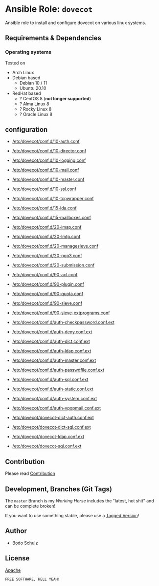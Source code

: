 
# Ansible Role:  `dovecot`

Ansible role to install and configure dovecot on various linux systems.

## Requirements & Dependencies


### Operating systems

Tested on

* Arch Linux
* Debian based
    - Debian 10 / 11
    - Ubuntu 20.10
* RedHat based
    - ? CentOS 8 (**not longer supported**)
    - ? Alma Linux 8
    - ? Rocky Linux 8
    - ? Oracle Linux 8

## configuration

- [/etc/dovecot/conf.d/10-auth.conf](docs/10-auth.md)
- [/etc/dovecot/conf.d/10-director.conf](docs/10-director.md)
- [/etc/dovecot/conf.d/10-logging.conf](docs/10-logging.md)
- [/etc/dovecot/conf.d/10-mail.conf](docs/10-mail.md)
- [/etc/dovecot/conf.d/10-master.conf](docs/10-master.md)
- [/etc/dovecot/conf.d/10-ssl.conf](docs/10-ssl.md)
- [/etc/dovecot/conf.d/10-tcpwrapper.conf](docs/10-tcpwrapper.md)
- [/etc/dovecot/conf.d/15-lda.conf](docs/15-lda.md)
- [/etc/dovecot/conf.d/15-mailboxes.conf](docs/15-mailboxes.md)
- [/etc/dovecot/conf.d/20-imap.conf](docs/20-imap.md)
- [/etc/dovecot/conf.d/20-lmtp.conf](docs/20-lmtp.md)
- [/etc/dovecot/conf.d/20-managesieve.conf](docs/20-managesieve.md)
- [/etc/dovecot/conf.d/20-pop3.conf](docs/20-pop3.md)
- [/etc/dovecot/conf.d/20-submission.conf](docs/20-submission.md)
- [/etc/dovecot/conf.d/90-acl.conf](docs/90-acl.md)
- [/etc/dovecot/conf.d/90-plugin.conf](docs/90-plugin.md)
- [/etc/dovecot/conf.d/90-quota.conf](docs/90-quota.md)
- [/etc/dovecot/conf.d/90-sieve.conf](docs/90-sieve.md)
- [/etc/dovecot/conf.d/90-sieve-extprograms.conf](docs/90-sieve-extprograms.md)

- [/etc/dovecot/conf.d/auth-checkpassword.conf.ext](docs/auth-checkpassword.ext.md)
- [/etc/dovecot/conf.d/auth-deny.conf.ext](docs/auth-deny.ext.md)
- [/etc/dovecot/conf.d/auth-dict.conf.ext](docs/auth-dict.ext.md)
- [/etc/dovecot/conf.d/auth-ldap.conf.ext](docs/auth-ldap.ext.md)
- [/etc/dovecot/conf.d/auth-master.conf.ext](docs/auth-master.ext.md)
- [/etc/dovecot/conf.d/auth-passwdfile.conf.ext](docs/auth-passwdfile.ext.md)
- [/etc/dovecot/conf.d/auth-sql.conf.ext](docs/auth-sql.ext.md)
- [/etc/dovecot/conf.d/auth-static.conf.ext](docs/auth-static.ext.md)
- [/etc/dovecot/conf.d/auth-system.conf.ext](docs/auth-system.ext.md)
- [/etc/dovecot/conf.d/auth-vpopmail.conf.ext](docs/auth-vpopmail.ext.md)

- [/etc/dovecot/dovecot-dict-auth.conf.ext](docs/dovecot-dict-auth.md)
- [/etc/dovecot/dovecot-dict-sql.conf.ext](docs/dovecot-dict-sql.md)
- [/etc/dovecot/dovecot-ldap.conf.ext](docs/dovecot-ldap.conf.md)
- [/etc/dovecot/dovecot-sql.conf.ext](docs/dovecot-sql.conf.md)


## Contribution

Please read [Contribution](CONTRIBUTING.md)

## Development,  Branches (Git Tags)

The `master` Branch is my *Working Horse* includes the "latest, hot shit" and can be complete broken!

If you want to use something stable, please use a [Tagged Version](https://gitlab.com/bodsch/ansible-dovecot/-/tags)!


## Author

- Bodo Schulz

## License

[Apache](LICENSE)

`FREE SOFTWARE, HELL YEAH!`
